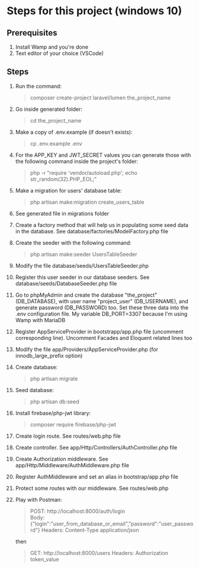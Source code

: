 # Steps for this project (windows 10)

## Prerequisites

1. Install Wamp and you're done
2. Text editor of your choice (VSCode)

## Steps

1. Run the command:

    > composer create-project laravel/lumen the_project_name

2. Go inside generated folder:

    > cd the_project_name

3. Make a copy of .env.example (if doesn't exists):

    > cp .env.example .env

4. For the APP_KEY and JWT_SECRET values you can generate those with the following command inside the project's folder:

    > php -r "require 'vendor/autoload.php'; echo str_random(32).PHP_EOL;"

5. Make a migration for users' database table:

    > php artisan make:migration create_users_table

6. See generated file in migrations folder

7. Create a factory method that will help us in populating some seed data in the database. See database/factories/ModelFactory.php file

8. Create the seeder with the following command:

    > php artisan make:seeder UsersTableSeeder

9. Modify the file database/seeds/UsersTableSeeder.php

10. Register this user seeder in our database seeders. See database/seeds/DatabaseSeeder.php file

11. Go to phpMyAdmin and create the database "the_project" (DB_DATABASE), with user name "project_user" (DB_USERNAME), and generate password (DB_PASSWORD) too. Set these three data into the .env configuration file. My variable DB_PORT=3307 because I'm using Wamp with MariaDB

13. Register AppServiceProvider in bootstrapp/app.php file (uncomment corresponding line). Uncomment Facades and Eloquent related lines too

14. Modify the file app/Providers/AppServiceProvider.php (for innodb_large_prefix option)

15. Create database:
    > php artisan migrate

16. Seed database:
    > php artisan db:seed

17. Install firebase/php-jwt library:

    > composer require firebase/php-jwt

18. Create login route. See routes/web.php file

19. Create controller. See app/Http/Controllers/AuthController.php file

20. Create Authorization middleware. See app/Http/Middleware/AuthMiddleware.php file

21. Register AuthMiddleware and set an alias in bootstrap/app.php file

22. Protect some routes with our middleware. See routes/web.php

23. Play with Postman:

    > POST: http://localhost:8000/auth/login    
    > Body: {"login":"user_from_database_or_email","password":"user_password"}
    > Headers: Content-Type application/json

    then

    > GET: http://localhost:8000/users
    > Headers: Authorization token_value

